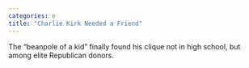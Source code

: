 ```yaml
---
categories: e
title: "Charlie Kirk Needed a Friend"
---
```

The “beanpole of a kid” finally found his clique not in high school, but among elite Republican donors.
